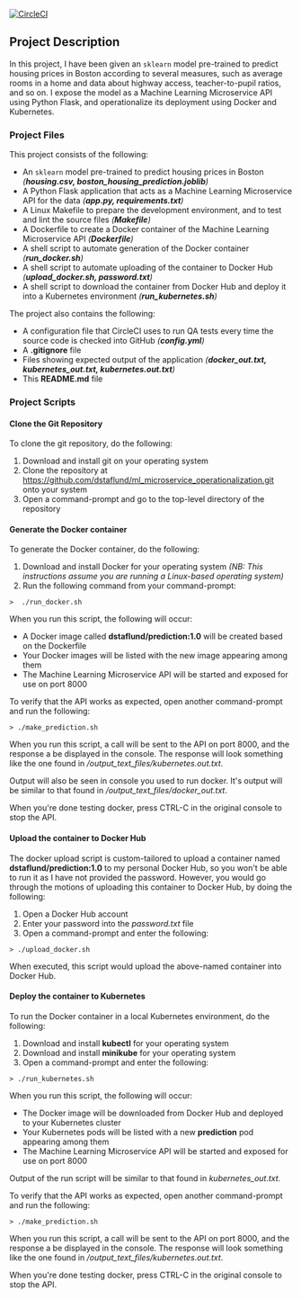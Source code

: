 [![CircleCI](https://circleci.com/gh/dstaflund/ml_microservice_operationalization.svg?style=svg)](https://circleci.com/gh/dstaflund/ml_microservice_operationalization)

## Project Description

In this project, I have been given an `sklearn` model pre-trained to predict housing prices in
Boston according to several measures, such as average rooms in a home and data about highway access,
teacher-to-pupil ratios, and so on. I expose the model as a Machine Learning Microservice API using
Python Flask, and operationalize its deployment using Docker and Kubernetes.


### Project Files

This project consists of the following:

* An `sklearn` model pre-trained to predict housing prices in Boston _(**housing.csv, boston_housing_prediction.joblib**)_
* A Python Flask application that acts as a Machine Learning Microservice API for the data _(**app.py, requirements.txt**)_
* A Linux Makefile to prepare the development environment, and to test and lint the source files _(**Makefile**)_
* A Dockerfile to create a Docker container of the Machine Learning Microservice API _(**Dockerfile**)_
* A shell script to automate generation of the Docker container _(**run_docker.sh**)_
* A shell script to automate uploading of the container to Docker Hub _(**upload_docker.sh, password.txt**)_
* A shell script to download the container from Docker Hub and deploy it into a Kubernetes environment _(**run_kubernetes.sh**)_

The project also contains the following:

* A configuration file that CircleCI uses to run QA tests every time the source code is checked into GitHub _(**config.yml**)_
* A **.gitignore** file
* Files showing expected output of the application _(**docker_out.txt, kubernetes_out.txt, kubernetes.out.txt**)_ 
* This **README.md** file


### Project Scripts

#### Clone the Git Repository

To clone the git repository, do the following:

1.  Download and install git on your operating system
1.  Clone the repository at https://github.com/dstaflund/ml_microservice_operationalization.git onto your system
1.  Open a command-prompt and go to the top-level directory of the repository


#### Generate the Docker container

To generate the Docker container, do the following:

1.  Download and install Docker for your operating system _(NB:  This instructions assume you are running a Linux-based operating system)_
1.  Run the following command from your command-prompt:
```shell script
>  ./run_docker.sh
```

When you run this script, the following will occur:

* A Docker image called **dstaflund/prediction:1.0** will be created based on the Dockerfile
* Your Docker images will be listed with the new image appearing among them
* The Machine Learning Microservice API will be started and exposed for use on port 8000

To verify that the API works as expected, open another command-prompt and run the following:

```shell script
> ./make_prediction.sh
```

When you run this script, a call will be sent to the API on port 8000, and the response a be displayed in the
console.  The response will look something like the one found in _/output_text_files/kubernetes.out.txt_.

Output will also be seen in console you used to run docker.  It's output will be similar to that found in
_/output_text_files/docker_out.txt_.

When you're done testing docker, press CTRL-C in the original console to stop the API.


#### Upload the container to Docker Hub

The docker upload script is custom-tailored to upload a container named **dstaflund/prediction:1.0** to my
personal Docker Hub, so you won't be able to run it as I have not provided the password.  However, you would go
through the motions of uploading this container to Docker Hub, by doing the following:

1.  Open a Docker Hub account
1.  Enter your password into the _password.txt_ file
1.  Open a command-prompt and enter the following:

```shell script
> ./upload_docker.sh
```

When executed, this script would upload the above-named container into Docker Hub.

#### Deploy the container to Kubernetes

To run the Docker container in a local Kubernetes environment, do the following:

1.  Download and install **kubectl** for your operating system
1.  Download and install **minikube** for your operating system
1.  Open a command-prompt and enter the following:

```shell script
> ./run_kubernetes.sh
```

When you run this script, the following will occur:

* The Docker image will be downloaded from Docker Hub and deployed to your Kubernetes cluster
* Your Kubernetes pods will be listed with a new **prediction** pod appearing among them
* The Machine Learning Microservice API will be started and exposed for use on port 8000

Output of the run script will be similar to that found in _kubernetes_out.txt_.

To verify that the API works as expected, open another command-prompt and run the following:

```shell script
> ./make_prediction.sh
```

When you run this script, a call will be sent to the API on port 8000, and the response a be displayed in the
console.  The response will look something like the one found in _/output_text_files/kubernetes.out.txt_.

When you're done testing docker, press CTRL-C in the original console to stop the API.
